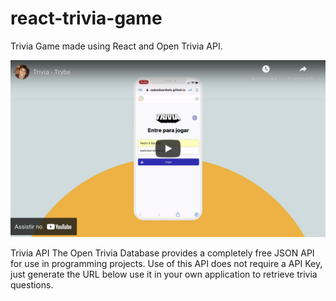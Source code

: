 # react-trivia-game
Trivia Game made using React and Open Trivia API. 

[![YouTube Video Trivia](https://github.com/pedrobarreto/react-trivia-game/raw/main/trivia.jpg)](https://www.youtube.com/watch?v=41FsCE9zGws)


Trivia API
The Open Trivia Database provides a completely free JSON API for use in programming projects. Use of this API does not require a API Key, just generate the URL below use it in your own application to retrieve trivia questions.
